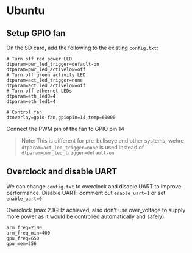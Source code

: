 # Ubuntu

## Setup GPIO fan
On the SD card, add the following to the existing `config.txt`:
```
# Turn off red power LED
dtparam=pwr_led_trigger=default-on
dtparam=pwr_led_activelow=off
# Turn off green activity LED
dtparam=act_led_trigger=none
dtparam=act_led_activelow=off
# Turn off ethernet LEDs
dtparam=eth_led0=4
dtparam=eth_led1=4

# Control fan
dtoverlay=gpio-fan,gpiopin=14,temp=60000
```
Connect the PWM pin of the fan to GPIO pin 14

> Note: This is different for pre-bullseye and other systems, wehre `dtparam=act_led_trigger=none` is used instead of `dtparam=pwr_led_trigger=default-on`

## Overclock and disable UART
We can change `config.txt` to overclock and disable UART to improve performance.
Disable UART: comment out `enable_uart=1` or set `enable_uart=0`

Overclock (max 2.1GHz achieved, also don't use over_voltage to supply more power as it would be controlled automatically and safely):
```
arm_freq=2100
arm_freq_min=400
gpu_freq=650
gpu_mem=256
```
